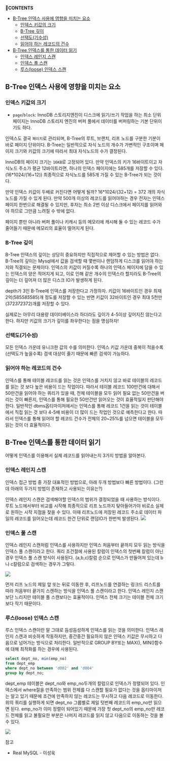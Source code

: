 **💌CONTENTS**

- [B-Tree 인덱스 사용에 영향을 미치는 요소](#b-tree-인덱스-사용에-영향을-미치는-요소)
  - [인덱스 키값의 크기](#인덱스-키값의-크기)
  - [B-Tree 깊이](#b-tree-깊이)
  - [선택도(기수성)](#선택도기수성)
  - [읽어야 하는 레코드의 건수](#읽어야-하는-레코드의-건수)
- [B-Tree 인덱스를 통한 데이터 읽기](#b-tree-인덱스를-통한-데이터-읽기)
  - [인덱스 레인지 스캔](#인덱스-레인지-스캔)
  - [인덱스 풀 스캔](#인덱스-풀-스캔)
  - [루스(loose) 인덱스 스캔](#루스loose-인덱스-스캔)

## B-Tree 인덱스 사용에 영향을 미치는 요소

### 인덱스 키값의 크기

- `page`/`block`: InnoDB 스토리지엔진이 디스크에 읽기/쓰기 작업을 하는 최소 단위
  페이지는 InnoDB 스토리지 엔진의 버퍼 풀에서 데이터를 버퍼링하는 기본 단위이기도 하다.

인덱스도 결국 `페이지`로 관리되며, B-Tree의 루트, 브랜치, 리프 노드를 구분한 기분이 바로 페이지 단위이다.
B-Tree는 일반적으로 자식 노드의 개수가 가변적인 구조이며 페이지 크기와 키값의 크기에 따라서 최대 자식노드의 수가 결정된다.

InnoDB의 페이지 크기는 `16KB`로 고정되어 있다. 만약 인덱스의 키가 16바이트이고 자식노드 주소가 평균 12바이트라면, 하나의 인덱스 페이지에는 585개를 저장할 수 있다. (16\*1024/(16+12)) 최종적으로 자식노드를 585개 가질 수 있는 B-Tree가 되는 것이다.

만약 인덱스 키값이 두배로 커진다면 어떻게 될까? 16\*1024/(32+12) = 372 개의 자식노드를 가질 수 있게 된다. 만약 500개 이상의 레코드를 읽어야하는 경우 전자는 인덱스 페이지 한번으로 해결될 수 있지만, 후자는 최소 2번 이상 디스크에서 페이지를 읽어와야 하므로 그만큼 느려질 수 밖에 없다.

페이지 뿐만 아니라 버퍼 풀이나 키캐시 등의 메모리에 캐시해 둘 수 있는 레코드 수가 줄어들기 때문에 메모리의 효율이 떨어지게 된다.

### B-Tree 깊이

B-Tree 인덱스의 깊이는 상당히 중요하지만 직접적으로 제어할 수 있는 방법은 없다.
B-Tree의 깊이는 Mysql에서 값을 검색할 때 몇번이나 랜덤하게 디스크를 읽어야 하는지와 직결되는 문제이다. 인덱스의 키값이 커질수록 하나의 인덱스 페이지에 담을 수 있는 인덱스의 양은 적어지게 되고, 이로 인해 같은 개수의 인덱스라 할지라도 B-Tree의 깊이는 더 깊어져 더 많은 디스크 IO가 발생하게 된다.

depth가 3인 B-Tree에 인덱스를 저장한다고 가정하자.
키값이 16바이트인 경우 최재 2억(585*585*585)개 정도를 저장할 수 있는 반면
키값이 32바이트인 경우 최대 5천만(372*372*372)개를 저장할 수 있다.

실제로는 아무리 대용량 데이터베이스라 하더라도 깊이가 4-5이상 깊어지진 않는다고 한다. 하지만 키값의 크기가 깊이를 좌우한다는 점을 명심하자!

### 선택도(기수성)

모든 인덱스 가운데 유니크한 값의 수를 의미한다.
인덱스 키값 가운데 중복이 적을수록 (선택도가 높을수록) 검색 대상이 줄기 때문에 빠른 검색이 가능하다.

### 읽어야 하는 레코드의 건수

인덱스를 통해 테이블 레코드를 읽는 것은 인덱스를 거치지 않고 바로 테이블의 레코드를 읽는 것 보다 높은 비용이 드는 작업이다.
따라서 테이블 레코드 100만건에 대해서 50만건을 읽어야 하는 쿼리가 있을 때, 전체 테이블을 모두 읽어 필요 없는 50만건을 버리는 것이 빠른지, 인덱스를 통해 필요한 50만건만 읽어오는 것이 효율적일지 판단해야 한다.
일반적인 dbms옵티마이저에서는 인덱스를 통해 레코드 1건을 읽는 것이 테이블에서 직접 읽는 것 보다 4-5배 비용이 더 많이 드는 작업인 것으로 예측한다고 한다. 따라서 인덱스를 통해 읽어야 할 레코드 건수가 전체의 20~25%를 넘으면 테이블을 모두 읽는 것이 더 효율적이다.

## B-Tree 인덱스를 통한 데이터 읽기

어떻게 인덱스를 이용해서 실제 레코드를 읽어내는지 3가지 방법을 알아본다.

### 인덱스 레인지 스캔

인덱스 접근 방법 중 가장 대표적인 방법으로, 아래 두개 방법보다 빠른 방법이다. (그런데 아래의 두가지 방법이 존재하고 사용되는 이유는?)

인덱스 레인지 스캔은 검색해야할 인덱스의 범위가 결정되었을 때 사용하는 방식이다. 루트 노드에서부터 비교를 시작해 최종적으로 리프 노드까지 탖아들어가야 비로소 실제로 원하는 시작 지점을 찾을 수 있다.
이때 리프노드에 저장된 레코드 주소로 데이터 파일의 레코드를 읽어오는데 레코드 한건 단위로 랜덤IO가 한번씩 발생된다.
![](index_range_scan.jpg)

### 인덱스 풀 스캔

인덱스 레인지 스캔처럼 인덱스를 사용하지만 인덱스 처음부터 끝까지 모두 읽는 방식을 인덱스 풀 스캔이라고 한다. 쿼리 조건절에 사용된 칼럼이 인덱스의 첫번째 칼럼이 아닌 경우 인덱스 풀 스캔 방식이 사용된다. (a,b,c)칼럼 순으로 인덱스가 만들어져 있는데 b나 c칼럼으로 검색하는 경우가 그렇다.

![](index_full_scan.jpg)

먼저 리프 노드의 제일 앞 또는 뒤로 이동한 후, 리프노드를 연결하는 링크드 리스트를 따라 처음부터 끝가지 스캔하는 방식을 인덱스 풀 스캔이라고 한다.
인덱스 레인지 스캔보단 느리지만 테이블 풀 스캔보다는 효율적이다. 인덱스 전체 크기는 테이블 전체 크기보다 작기 때문이다.

### 루스(loose) 인덱스 스캔

루스 인덱스 스캔이란 말 그대로 듬성듬성하게 인덱스를 읽는 것을 의미한다. 인덱스 레인지 스캔과 비슷하게 작동하지만, 중간중간 필요하지 않은 인덱스 키값은 무시하고 다음으로 넘어가는 방식으로 처리한다. 일반적으로 GROUP BY또는 MAX(), MIN()함수에 대해 최적화를 하는 경우에 사용된다.

```sql
select dept_no, min(emp_no)
from dept_emp
where dept_no between 'd002' and 'd004'
group by dept_no;
```

dept_emp 테이블은 dept_no와 emp_no두개의 칼럼으로 인덱스가 정렬되어 있다.
인덱스에서 where절을 만족하는 범위 전체를 다 스캔할 필요가 없다는 것을 옵티마이저는 알고 있기 때문에 조건에 만족하지 않는 레코드는 무시하고 다음 레코드로 이동한다. 위의 쿼리를 실행하게 되면 dept_no 그룹별로 제일 텃번째 레코드의 emp_no만 읽으면 된다. emp_no가 이미 정렬이 되어있기 때문에 가장 첫 dept_no의 emp_no만 레코드 전체를 읽고 불필요한 부분은 나머지 레코드를 읽지 않고 다음으로 이동하는 것을 볼 수 있다.

![](index_loose_scan.jpg)

참고

- Real MySQL - 이성욱
